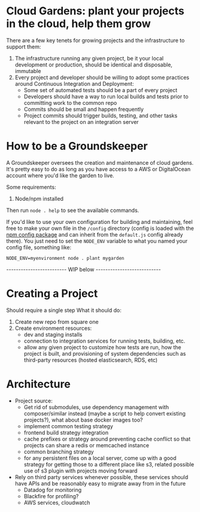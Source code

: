# Cloud Gardens: plant your projects in the cloud, help them grow

There are a few key tenets for growing projects and the infrastructure to support them:

1. The infrastructure running any given project, be it your local development or production, should be identical and disposable, immutable
2. Every project and developer should be willing to adopt some practices around Continuous Integration and Deployment:
    * Some set of automated tests should be a part of every project
    * Developers should have a way to run local builds and tests prior to committing work to the common repo
    * Commits should be small and happen frequently
    * Project commits should trigger builds, testing, and other tasks relevant to the project on an integration server

# How to be a Groundskeeper

A Groundskeeper oversees the creation and maintenance of cloud gardens.  It's pretty easy to do as long as you have access to a AWS or DigitalOcean account where you'd like the garden to live.

Some requirements:
1. Node/npm installed

Then run `node . help` to see the available commands.

If you'd like to use your own configuration for building and maintaining, feel free to make your own file in the `/config` directory (config is loaded with the [npm config package](https://www.npmjs.com/package/config) and can inherit from the `default.js` config already there).  You just need to set the `NODE_ENV` variable to what you named your config file, something like:

```
NODE_ENV=myenvironment node . plant mygarden
```
------------------------- WIP below ---------------------------
# Creating a Project

Should require a single step
What it should do:
1. Create new repo from square one
2. Create environment resources:
    - dev and staging installs
    - connection to integration services for running tests, building, etc.
    - allow any given project to customize how tests are run, how the project is built, and provisioning of system dependencies such as third-party resources (hosted elasticsearch, RDS, etc)

# Architecture

* Project source:
    * Get rid of submodules, use dependency management with composer/similar instead (maybe a script to help convert existing projects?), what about base docker images too?
    * implement common testing strategy
    * frontend build strategy integration
    * cache prefixes or strategy around preventing cache conflict so that projects can share a redis or memcached instance
    * common branching strategy
    * for any persistent files on a local server, come up with a good strategy for getting those to a different place like s3, related possible use of s3 plugin with projects moving forward
* Rely on third party services whenever possible, these services should have APIs and be reasonably easy to migrate away from in the future
    * Datadog for monitoring
    * Blackfire for profiling?
    * AWS services, cloudwatch
